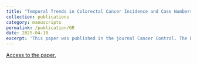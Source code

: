 ```yaml
---
title: "Temporal Trends in Colorectal Cancer Incidence and Case Numbers among Individuals Aged 45-49 in the US During 2001-2019"
collection: publications
category: manuscripts
permalink: /publication/GR
date: 2025-04-10
excerpt: 'This paper was published in the journal Cancer Control. The DOI is 10.1177/10732748251327715'
---
```

<a href="https://journals.sagepub.com/doi/10.1177/10732748251327715">
  Access to the paper.
</a>
